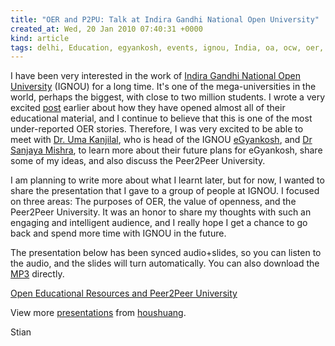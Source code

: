 ```yaml
---
title: "OER and P2PU: Talk at Indira Gandhi National Open University"
created_at: Wed, 20 Jan 2010 07:40:31 +0000
kind: article
tags: delhi, Education, egyankosh, events, ignou, India, oa, ocw, oer, open access, open-education, openness, p2pU, personal, tech
---
```


I have been very interested in the work of [Indira Gandhi National Open
University](http://www.ignou.ac.in/) (IGNOU) for a long time. It's one
of the mega-universities in the world, perhaps the biggest, with close
to two million students. I wrote a very excited
[post](http://reganmian.net/blog/2008/12/05/worlds-largest-university-opens-almost-all-its-materials/)
earlier about how they have opened almost all of their educational
material, and I continue to believe that this is one of the most
under-reported OER stories. Therefore, I was very excited to be able to
meet with [Dr. Uma
Kanjilal](http://www.wikieducator.org/User:Ukanjilal), who is head of
the IGNOU [eGyankosh](http://www.egyankosh.ac.in/), and [Dr Sanjaya
Mishra](http://teachknowlogist.blogspot.com/), to learn more about their
future plans for eGyankosh, share some of my ideas, and also discuss the
Peer2Peer University.

I am planning to write more about what I learnt later, but for now, I
wanted to share the presentation that I gave to a group of people at
IGNOU. I focused on three areas: The purposes of OER, the value of
openness, and the Peer2Peer University. It was an honor to share my
thoughts with such an engaging and intelligent audience, and I really
hope I get a chance to go back and spend more time with IGNOU in the
future.

The presentation below has been synced audio+slides, so you can listen
to the audio, and the slides will turn automatically. You can also
download the
[MP3](http://reganmian.net/file/talk%20ignou%20jan%202010.mp3) directly.

[Open Educational Resources and Peer2Peer
University](http://www.slideshare.net/houshuang/oer-and-p2pu "Open Educational Resources and Peer2Peer University")

View more [presentations](http://www.slideshare.net/) from
[houshuang](http://www.slideshare.net/houshuang).

Stian

